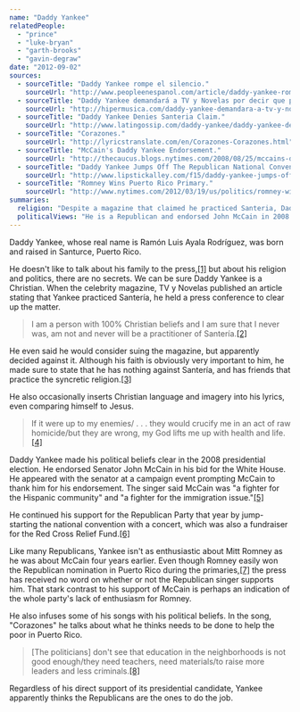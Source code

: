 ```yaml
---
name: "Daddy Yankee"
relatedPeople:
  - "prince"
  - "luke-bryan"
  - "garth-brooks"
  - "gavin-degraw"
date: "2012-09-02"
sources:
  - sourceTitle: "Daddy Yankee rompe el silencio."
    sourceUrl: "http://www.peopleenespanol.com/article/daddy-yankee-rompe-el-silencio"
  - sourceTitle: "Daddy Yankee demandará a TV y Novelas por decir que practica la santería."
    sourceUrl: "http://hipermusica.com/daddy-yankee-demandara-a-tv-y-novelas-por-tildarlo-de-satanico"
  - sourceTitle: "Daddy Yankee Denies Santeria Claim."
    sourceUrl: "http://www.latingossip.com/daddy-yankee/daddy-yankee-denies-santeria-claim.html"
  - sourceTitle: "Corazones."
    sourceUrl: "http://lyricstranslate.com/en/Corazones-Corazones.html"
  - sourceTitle: "McCain's Daddy Yankee Endorsement."
    sourceUrl: "http://thecaucus.blogs.nytimes.com/2008/08/25/mccains-daddy-yankee-endorsement/"
  - sourceTitle: "Daddy Yankee Jumps Off The Republican National Convention W/ \"Fiesta Americana.\""
    sourceUrl: "http://www.lipstickalley.com/f15/daddy-yankee-jumps-off-republican-national-convention-w-fiesta-americana-151025/"
  - sourceTitle: "Romney Wins Puerto Rico Primary."
    sourceUrl: "http://www.nytimes.com/2012/03/19/us/politics/romney-wins-easily-in-puerto-rico-primary.html"
summaries:
  religion: "Despite a magazine that claimed he practiced Santeria, Daddy Yankee is a devout Christian."
  politicalViews: "He is a Republican and endorsed John McCain in 2008. No word yet on Romney."
---
```


Daddy Yankee, whose real name is Ramón Luis Ayala Rodríguez, was born and raised in Santurce, Puerto Rico.

He doesn't like to talk about his family to the press,<a class="source-citation" href="#http%3A%2F%2Fwww.peopleenespanol.com%2Farticle%2Fdaddy-yankee-rompe-el-silencio" title="Daddy Yankee rompe el silencio.">[1]</a> but about his religion and politics, there are no secrets. We can be sure Daddy Yankee is a Christian. When the celebrity magazine, TV y Novelas published an article stating that Yankee practiced Santería, he held a press conference to clear up the matter.

>I am a person with 100% Christian beliefs and I am sure that I never was, am not and never will be a practitioner of Santería.<a class="source-citation" href="#http%3A%2F%2Fhipermusica.com%2Fdaddy-yankee-demandara-a-tv-y-novelas-por-tildarlo-de-satanico" title="Daddy Yankee demandará a TV y Novelas por decir que practica la santería.">[2]</a>

He even said he would consider suing the magazine, but apparently decided against it. Although his faith is obviously very important to him, he made sure to state that he has nothing against Santería, and has friends that practice the syncretic religion.<a class="source-citation" href="#http%3A%2F%2Fwww.latingossip.com%2Fdaddy-yankee%2Fdaddy-yankee-denies-santeria-claim.html" title="Daddy Yankee Denies Santeria Claim.">[3]</a>

He also occasionally inserts Christian language and imagery into his lyrics, even comparing himself to Jesus.

>If it were up to my enemies/ . . . they would crucify me in an act of raw homicide/but they are wrong, my God lifts me up with health and life.<a class="source-citation" href="#http%3A%2F%2Flyricstranslate.com%2Fen%2FCorazones-Corazones.html" title="Corazones.">[4]</a>

Daddy Yankee made his political beliefs clear in the 2008 presidential election. He endorsed Senator John McCain in his bid for the White House. He appeared with the senator at a campaign event prompting McCain to thank him for his endorsement. The singer said McCain was "a fighter for the Hispanic community" and "a fighter for the immigration issue."<a class="source-citation" href="#http%3A%2F%2Fthecaucus.blogs.nytimes.com%2F2008%2F08%2F25%2Fmccains-daddy-yankee-endorsement%2F" title="McCain&apos;s Daddy Yankee Endorsement.">[5]</a>

He continued his support for the Republican Party that year by jump-starting the national convention with a concert, which was also a fundraiser for the Red Cross Relief Fund.<a class="source-citation" href="#http%3A%2F%2Fwww.lipstickalley.com%2Ff15%2Fdaddy-yankee-jumps-off-republican-national-convention-w-fiesta-americana-151025%2F" title="Daddy Yankee Jumps Off The Republican National Convention W/ &quot;Fiesta Americana.&quot;">[6]</a>

Like many Republicans, Yankee isn't as enthusiastic about Mitt Romney as he was about McCain four years earlier. Even though Romney easily won the Republican nomination in Puerto Rico during the primaries,<a class="source-citation" href="#http%3A%2F%2Fwww.nytimes.com%2F2012%2F03%2F19%2Fus%2Fpolitics%2Fromney-wins-easily-in-puerto-rico-primary.html" title="Romney Wins Puerto Rico Primary.">[7]</a> the press has received no word on whether or not the Republican singer supports him. That stark contrast to his support of McCain is perhaps an indication of the whole party's lack of enthusiasm for Romney.

He also infuses some of his songs with his political beliefs. In the song, "Corazones" he talks about what he thinks needs to be done to help the poor in Puerto Rico.

>[The politicians] don't see that education in the neighborhoods is not good enough/they need teachers, need materials/to raise more leaders and less criminals.<a class="source-citation" href="#http%3A%2F%2Flyricstranslate.com%2Fen%2FCorazones-Corazones.html" title="Corazones.">[8]</a>

Regardless of his direct support of its presidential candidate, Yankee apparently thinks the Republicans are the ones to do the job.